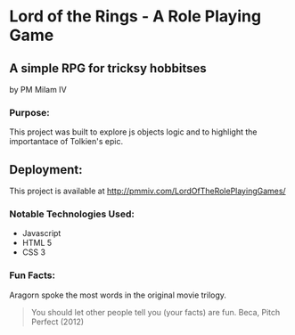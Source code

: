 # Lord of the Rings - A Role Playing Game
## A simple RPG for tricksy hobbitses

by PM Milam IV

### Purpose:

This project was built to explore js objects logic and to highlight the importantace of Tolkien's epic.

## Deployment:

This project is available at http://pmmiv.com/LordOfTheRolePlayingGames/

### Notable Technologies Used: 

- Javascript
- HTML 5
- CSS 3

### Fun Facts: 

Aragorn spoke the most words in the original movie trilogy.

> You should let other people tell you (your facts) are fun.
Beca, Pitch Perfect (2012)

